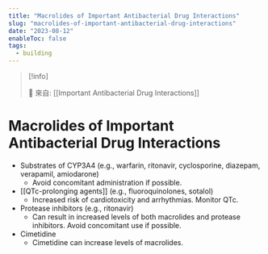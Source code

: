 ```yaml
---
title: "Macrolides of Important Antibacterial Drug Interactions"
slug: "macrolides-of-important-antibacterial-drug-interactions"
date: "2023-08-12"
enableToc: false
tags:
  - building
---
```


> [!info]
>
> 🌱 來自: [[Important Antibacterial Drug Interactions]]

# Macrolides of Important Antibacterial Drug Interactions


- Substrates of CYP3A4 (e.g., warfarin, ritonavir, cyclosporine, diazepam, verapamil, amiodarone)
  - Avoid concomitant administration if possible.
- [[QTc-prolonging agents]] (e.g., fluoroquinolones, sotalol)
  - Increased risk of cardiotoxicity and arrhythmias. Monitor QTc.
- Protease inhibitors (e.g., ritonavir)
  - Can result in increased levels of both macrolides and protease inhibitors. Avoid concomitant use if possible.
- Cimetidine
  - Cimetidine can increase levels of macrolides.
